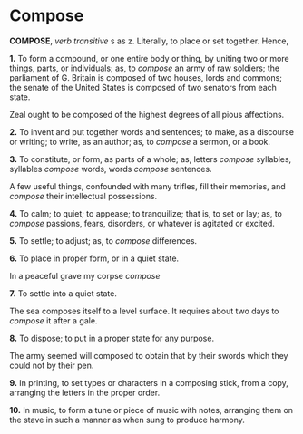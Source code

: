 # Compose

**COMPOSE**, _verb transitive_ s as z. Literally, to place or set together. Hence,

**1.** To form a compound, or one entire body or thing, by uniting two or more things, parts, or individuals; as, to _compose_ an army of raw soldiers; the parliament of G. Britain is composed of two houses, lords and commons; the senate of the United States is composed of two senators from each state.

Zeal ought to be composed of the highest degrees of all pious affections.

**2.** To invent and put together words and sentences; to make, as a discourse or writing; to write, as an author; as, to _compose_ a sermon, or a book.

**3.** To constitute, or form, as parts of a whole; as, letters _compose_ syllables, syllables _compose_ words, words _compose_ sentences.

A few useful things, confounded with many trifles, fill their memories, and _compose_ their intellectual possessions.

**4.** To calm; to quiet; to appease; to tranquilize; that is, to set or lay; as, to _compose_ passions, fears, disorders, or whatever is agitated or excited.

**5.** To settle; to adjust; as, to _compose_ differences.

**6.** To place in proper form, or in a quiet state.

In a peaceful grave my corpse _compose_

**7.** To settle into a quiet state.

The sea composes itself to a level surface. It requires about two days to _compose_ it after a gale.

**8.** To dispose; to put in a proper state for any purpose.

The army seemed will composed to obtain that by their swords which they could not by their pen.

**9.** In printing, to set types or characters in a composing stick, from a copy, arranging the letters in the proper order.

**10.** In music, to form a tune or piece of music with notes, arranging them on the stave in such a manner as when sung to produce harmony.